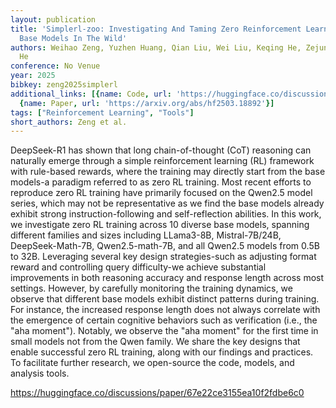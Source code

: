 ```yaml
---
layout: publication
title: 'Simplerl-zoo: Investigating And Taming Zero Reinforcement Learning For Open
  Base Models In The Wild'
authors: Weihao Zeng, Yuzhen Huang, Qian Liu, Wei Liu, Keqing He, Zejun Ma, Junxian
  He
conference: No Venue
year: 2025
bibkey: zeng2025simplerl
additional_links: [{name: Code, url: 'https://huggingface.co/discussions/paper/67e22ce3155ea10f2fdbe6c0'},
  {name: Paper, url: 'https://arxiv.org/abs/hf2503.18892'}]
tags: ["Reinforcement Learning", "Tools"]
short_authors: Zeng et al.
---
```

DeepSeek-R1 has shown that long chain-of-thought (CoT) reasoning can naturally emerge through a simple reinforcement learning (RL) framework with rule-based rewards, where the training may directly start from the base models-a paradigm referred to as zero RL training. Most recent efforts to reproduce zero RL training have primarily focused on the Qwen2.5 model series, which may not be representative as we find the base models already exhibit strong instruction-following and self-reflection abilities. In this work, we investigate zero RL training across 10 diverse base models, spanning different families and sizes including LLama3-8B, Mistral-7B/24B, DeepSeek-Math-7B, Qwen2.5-math-7B, and all Qwen2.5 models from 0.5B to 32B. Leveraging several key design strategies-such as adjusting format reward and controlling query difficulty-we achieve substantial improvements in both reasoning accuracy and response length across most settings. However, by carefully monitoring the training dynamics, we observe that different base models exhibit distinct patterns during training. For instance, the increased response length does not always correlate with the emergence of certain cognitive behaviors such as verification (i.e., the "aha moment"). Notably, we observe the "aha moment" for the first time in small models not from the Qwen family. We share the key designs that enable successful zero RL training, along with our findings and practices. To facilitate further research, we open-source the code, models, and analysis tools.

https://huggingface.co/discussions/paper/67e22ce3155ea10f2fdbe6c0
